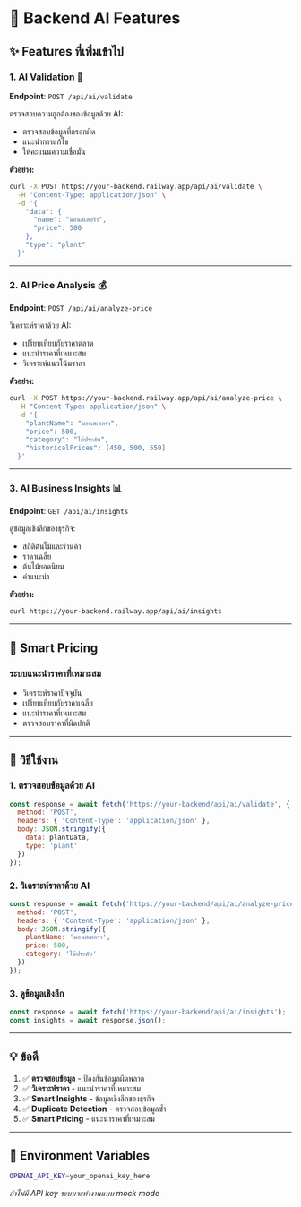 # 🤖 Backend AI Features

## ✨ Features ที่เพิ่มเข้าไป

### 1. **AI Validation** 📝
**Endpoint**: `POST /api/ai/validate`

ตรวจสอบความถูกต้องของข้อมูลด้วย AI:
- ตรวจสอบข้อมูลที่กรอกผิด
- แนะนำการแก้ไข
- ให้คะแนนความเชื่อมั่น

**ตัวอย่าง:**
```bash
curl -X POST https://your-backend.railway.app/api/ai/validate \
  -H "Content-Type: application/json" \
  -d '{
    "data": {
      "name": "มอนสเตอร่า",
      "price": 500
    },
    "type": "plant"
  }'
```

---

### 2. **AI Price Analysis** 💰
**Endpoint**: `POST /api/ai/analyze-price`

วิเคราะห์ราคาด้วย AI:
- เปรียบเทียบกับราคาตลาด
- แนะนำราคาที่เหมาะสม
- วิเคราะห์แนวโน้มราคา

**ตัวอย่าง:**
```bash
curl -X POST https://your-backend.railway.app/api/ai/analyze-price \
  -H "Content-Type: application/json" \
  -d '{
    "plantName": "มอนสเตอร่า",
    "price": 500,
    "category": "ไม้ประดับ",
    "historicalPrices": [450, 500, 550]
  }'
```

---

### 3. **AI Business Insights** 📊
**Endpoint**: `GET /api/ai/insights`

ดูข้อมูลเชิงลึกของธุรกิจ:
- สถิติต้นไม้และร้านค้า
- ราคาเฉลี่ย
- ต้นไม้ยอดนิยม
- คำแนะนำ

**ตัวอย่าง:**
```bash
curl https://your-backend.railway.app/api/ai/insights
```

---

## 🔧 Smart Pricing

### ระบบแนะนำราคาที่เหมาะสม
- วิเคราะห์ราคาปัจจุบัน
- เปรียบเทียบกับราคาเฉลี่ย
- แนะนำราคาที่เหมาะสม
- ตรวจสอบราคาที่ผิดปกติ

---

## 🎯 วิธีใช้งาน

### 1. **ตรวจสอบข้อมูลด้วย AI**
```javascript
const response = await fetch('https://your-backend/api/ai/validate', {
  method: 'POST',
  headers: { 'Content-Type': 'application/json' },
  body: JSON.stringify({
    data: plantData,
    type: 'plant'
  })
});
```

### 2. **วิเคราะห์ราคาด้วย AI**
```javascript
const response = await fetch('https://your-backend/api/ai/analyze-price', {
  method: 'POST',
  headers: { 'Content-Type': 'application/json' },
  body: JSON.stringify({
    plantName: 'มอนสเตอร่า',
    price: 500,
    category: 'ไม้ประดับ'
  })
});
```

### 3. **ดูข้อมูลเชิงลึก**
```javascript
const response = await fetch('https://your-backend/api/ai/insights');
const insights = await response.json();
```

---

## 💡 ข้อดี

1. ✅ **ตรวจสอบข้อมูล** - ป้องกันข้อมูลผิดพลาด
2. ✅ **วิเคราะห์ราคา** - แนะนำราคาที่เหมาะสม
3. ✅ **Smart Insights** - ข้อมูลเชิงลึกของธุรกิจ
4. ✅ **Duplicate Detection** - ตรวจสอบข้อมูลซ้ำ
5. ✅ **Smart Pricing** - แนะนำราคาที่เหมาะสม

---

## 🔑 Environment Variables

```bash
OPENAI_API_KEY=your_openai_key_here
```

*ถ้าไม่มี API key ระบบจะทำงานแบบ mock mode*

